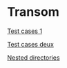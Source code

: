 # Transom

[Test cases 1](test-cases-1.html)

[Test cases deux](test-cases-2.html)

[Nested directories](outer/inner/index.html)
